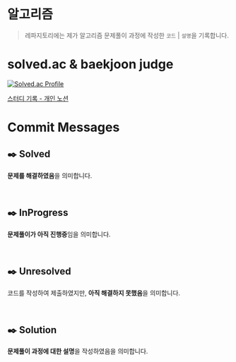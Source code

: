 # 알고리즘
> 레파지토리에는 제가 알고리즘 문제풀이 과정에 작성한 `코드` | `설명`을 기록합니다.

# solved.ac & baekjoon judge

[![Solved.ac Profile](http://mazassumnida.wtf/api/v2/generate_badge?boj=msp1125)](https://solved.ac/msp1125)

[스터디 기록 - 개인 노션](https://flicker-acai-36a.notion.site/00b489a77fa546f48e47adeeeaaba055)


# Commit Messages

## ✒️ Solved

**문제를 해결하였음**을 의미합니다.

<br>

## ✒️ InProgress

**문제풀이가 아직 진행중**임을 의미합니다.

<br>

## ✒️ Unresolved

코드를 작성하여 제출하였지만, **아직 해결하지 못했음**을 의미합니다.

<br>

## ✒️ Solution

**문제풀이 과정에 대한 설명**을 작성하였음을 의미합니다.
